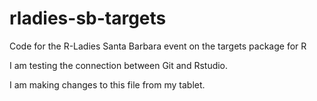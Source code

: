 # rladies-sb-targets
Code for the R-Ladies Santa Barbara event on the targets package for R

I am testing the connection between Git and Rstudio.

I am making changes to this file from my tablet. 